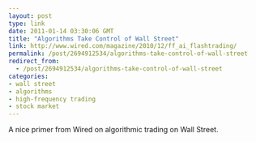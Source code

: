 ```yaml
---
layout: post
type: link
date: 2011-01-14 03:30:06 GMT
title: "Algorithms Take Control of Wall Street"
link: http://www.wired.com/magazine/2010/12/ff_ai_flashtrading/
permalink: /post/2694912534/algorithms-take-control-of-wall-street
redirect_from: 
  - /post/2694912534/algorithms-take-control-of-wall-street
categories:
- wall street
- algorithms
- high-frequency trading
- stock market
---
```

A nice primer from Wired on algorithmic trading on Wall Street.